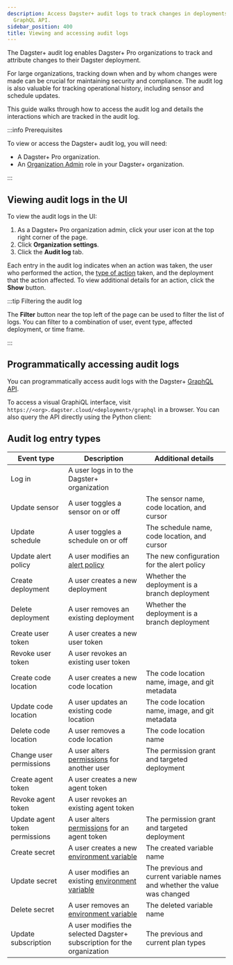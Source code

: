 ```yaml
---
description: Access Dagster+ audit logs to track changes in deployments via UI or
  GraphQL API. 
sidebar_position: 400
title: Viewing and accessing audit logs
---
```


The Dagster+ audit log enables Dagster+ Pro organizations to track and attribute changes to their Dagster deployment.

For large organizations, tracking down when and by whom changes were made can be crucial for maintaining security and compliance. The audit log is also valuable
for tracking operational history, including sensor and schedule updates.

This guide walks through how to access the audit log and details the interactions which are tracked in the audit log.

:::info Prerequisites

To view or access the Dagster+ audit log, you will need:

- A Dagster+ Pro organization.
- An [Organization Admin](/dagster-plus/features/authentication-and-access-control/rbac/user-roles-permissions) role in your Dagster+ organization.

:::

## Viewing audit logs in the UI

To view the audit logs in the UI:

1. As a Dagster+ Pro organization admin, click your user icon at the top right corner of the page.
2. Click **Organization settings**.
3. Click the **Audit log** tab.

Each entry in the audit log indicates when an action was taken, the user who performed the action, the [type of action](#audit-log-entry-types) taken, and the deployment that the action affected. To view additional details for an action, click the **Show** button.

:::tip Filtering the audit log

The **Filter** button near the top left of the page can be used to filter the list of logs. You can filter to a combination of user, event type, affected deployment, or time frame.

:::

## Programmatically accessing audit logs

You can programmatically access audit logs with the Dagster+ [GraphQL API](/guides/operate/graphql).

To access a visual GraphiQL interface, visit `https://<org>.dagster.cloud/<deployment>/graphql` in a browser. You can also query the API directly using the Python client:

<CodeExample
  path="docs_snippets/docs_snippets/dagster-plus/access/rbac/audit-logs.graphql"
  language="graphql"
  title="Audit log GraphQL query"
/>

## Audit log entry types

| Event type                     | Description                                                                                                                          | Additional details                                                        |
| ------------------------------ | ------------------------------------------------------------------------------------------------------------------------------------ | ------------------------------------------------------------------------- |
| Log in                         | A user logs in to the Dagster+ organization                                                                                          |                                                                           |
| Update sensor                  | A user toggles a sensor on or off                                                                                                    | The sensor name, code location, and cursor                                |
| Update schedule                | A user toggles a schedule on or off                                                                                                  | The schedule name, code location, and cursor                              |
| Update alert policy            | A user modifies an [alert policy](/dagster-plus/features/alerts/creating-alerts)                                                     | The new configuration for the alert policy                                |
| Create deployment              | A user creates a new deployment                                                                                                      | Whether the deployment is a branch deployment                             |
| Delete deployment              | A user removes an existing deployment                                                                                                | Whether the deployment is a branch deployment                             |
| Create user token              | A user creates a new user token                                                                                                      |                                                                           |
| Revoke user token              | A user revokes an existing user token                                                                                                |                                                                           |
| Create code location           | A user creates a new code location                                                                                                   | The code location name, image, and git metadata                           |
| Update code location           | A user updates an existing code location                                                                                             | The code location name, image, and git metadata                           |
| Delete code location           | A user removes a code location                                                                                                       | The code location name                                                    |
| Change user permissions        | A user alters [permissions](/dagster-plus/features/authentication-and-access-control/rbac/user-roles-permissions) for another user   | The permission grant and targeted deployment                              |
| Create agent token             | A user creates a new agent token                                                                                                     |                                                                           |
| Revoke agent token             | A user revokes an existing agent token                                                                                               |                                                                           |
| Update agent token permissions | A user alters [permissions](/dagster-plus/features/authentication-and-access-control/rbac/user-roles-permissions) for an agent token | The permission grant and targeted deployment                              |
| Create secret                  | A user creates a new [environment variable](/dagster-plus/deployment/management/environment-variables/dagster-ui)                    | The created variable name                                                 |
| Update secret                  | A user modifies an existing [environment variable](/dagster-plus/deployment/management/environment-variables/dagster-ui)             | The previous and current variable names and whether the value was changed |
| Delete secret                  | A user removes an [environment variable](/dagster-plus/deployment/management/environment-variables/dagster-ui)                       | The deleted variable name                                                 |
| Update subscription            | A user modifies the selected Dagster+ subscription for the organization                                                              | The previous and current plan types                                       |
